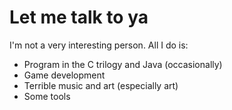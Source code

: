 # Let me talk to ya

I'm not a very interesting person. All I do is:

 - Program in the C trilogy and Java (occasionally)
 - Game development
 - Terrible music and art (especially art)
 - Some tools

<!---
TheWindowsPro98/TheWindowsPro98 is a ✨ special ✨ repository because its `README.md` (this file) appears on your GitHub profile.
You can click the Preview link to take a look at your changes.
--->
